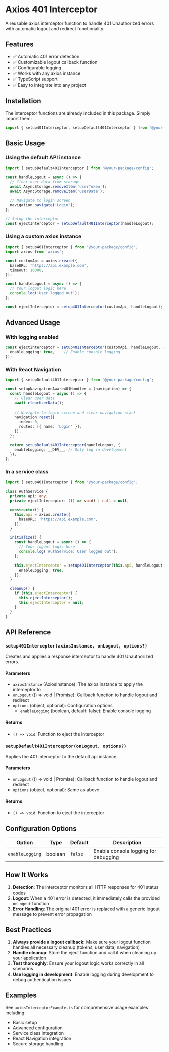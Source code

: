 # Axios 401 Interceptor

A reusable axios interceptor function to handle 401 Unauthorized errors with automatic logout and redirect functionality.

## Features

- ✅ Automatic 401 error detection
- ✅ Customizable logout callback function
- ✅ Configurable logging
- ✅ Works with any axios instance
- ✅ TypeScript support
- ✅ Easy to integrate into any project

## Installation

The interceptor functions are already included in this package. Simply import them:

```typescript
import { setup401Interceptor, setupDefault401Interceptor } from '@your-package/config';
```

## Basic Usage

### Using the default API instance

```typescript
import { setupDefault401Interceptor } from '@your-package/config';

const handleLogout = async () => {
  // Clear user data from storage
  await AsyncStorage.removeItem('userToken');
  await AsyncStorage.removeItem('userData');
  
  // Navigate to login screen
  navigation.navigate('Login');
};

// Setup the interceptor
const ejectInterceptor = setupDefault401Interceptor(handleLogout);
```

### Using a custom axios instance

```typescript
import { setup401Interceptor } from '@your-package/config';
import axios from 'axios';

const customApi = axios.create({
  baseURL: 'https://api.example.com',
  timeout: 10000,
});

const handleLogout = async () => {
  // Your logout logic here
  console.log('User logged out');
};

const ejectInterceptor = setup401Interceptor(customApi, handleLogout);
```

## Advanced Usage

### With logging enabled

```typescript
const ejectInterceptor = setup401Interceptor(customApi, handleLogout, {
  enableLogging: true,    // Enable console logging
});
```

### With React Navigation

```typescript
import { setupDefault401Interceptor } from '@your-package/config';

const setupNavigationAware401Handler = (navigation) => {
  const handleLogout = async () => {
    // Clear user data
    await clearUserData();
    
    // Navigate to login screen and clear navigation stack
    navigation.reset({
      index: 0,
      routes: [{ name: 'Login' }],
    });
  };

  return setupDefault401Interceptor(handleLogout, {
    enableLogging: __DEV__, // Only log in development
  });
};
```

### In a service class

```typescript
import { setup401Interceptor } from '@your-package/config';

class AuthService {
  private api: any;
  private ejectInterceptor: (() => void) | null = null;

  constructor() {
    this.api = axios.create({
      baseURL: 'https://api.example.com',
    });
  }

  initialize() {
    const handleLogout = async () => {
      // Your logout logic here
      console.log('AuthService: User logged out');
    };

    this.ejectInterceptor = setup401Interceptor(this.api, handleLogout, {
      enableLogging: true,
    });
  }

  cleanup() {
    if (this.ejectInterceptor) {
      this.ejectInterceptor();
      this.ejectInterceptor = null;
    }
  }
}
```

## API Reference

### `setup401Interceptor(axiosInstance, onLogout, options?)`

Creates and applies a response interceptor to handle 401 Unauthorized errors.

#### Parameters

- `axiosInstance` (AxiosInstance): The axios instance to apply the interceptor to
- `onLogout` (() => void | Promise<void>): Callback function to handle logout and redirect
- `options` (object, optional): Configuration options
  - `enableLogging` (boolean, default: false): Enable console logging

#### Returns

- `() => void`: Function to eject the interceptor

### `setupDefault401Interceptor(onLogout, options?)`

Applies the 401 interceptor to the default api instance.

#### Parameters

- `onLogout` (() => void | Promise<void>): Callback function to handle logout and redirect
- `options` (object, optional): Same as above

#### Returns

- `() => void`: Function to eject the interceptor

## Configuration Options

| Option | Type | Default | Description |
|--------|------|---------|-------------|
| `enableLogging` | boolean | `false` | Enable console logging for debugging |

## How It Works

1. **Detection**: The interceptor monitors all HTTP responses for 401 status codes
2. **Logout**: When a 401 error is detected, it immediately calls the provided `onLogout` function
3. **Error Handling**: The original 401 error is replaced with a generic logout message to prevent error propagation

## Best Practices

1. **Always provide a logout callback**: Make sure your logout function handles all necessary cleanup (tokens, user data, navigation)
2. **Handle cleanup**: Store the eject function and call it when cleaning up your application
3. **Test thoroughly**: Ensure your logout logic works correctly in all scenarios
4. **Use logging in development**: Enable logging during development to debug authentication issues

## Examples

See `axiosInterceptorExample.ts` for comprehensive usage examples including:
- Basic setup
- Advanced configuration
- Service class integration
- React Navigation integration
- Secure storage handling 